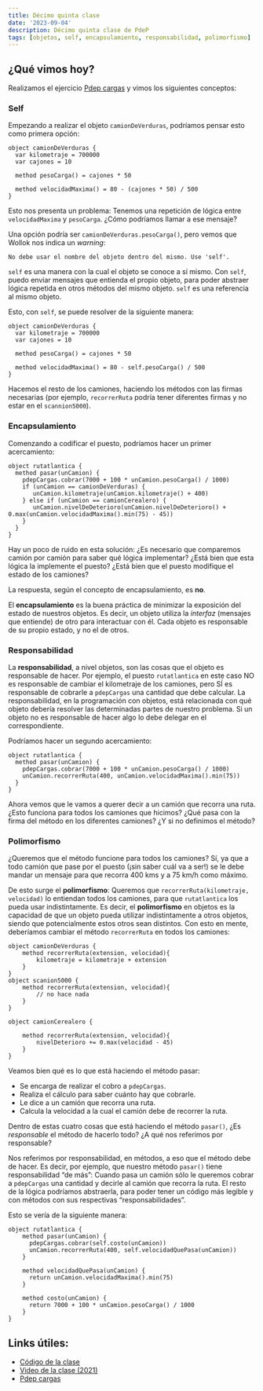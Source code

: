 ```yaml
---
title: Décimo quinta clase
date: '2023-09-04'
description: Décimo quinta clase de PdeP
tags: [objetos, self, encapsulamiento, responsabilidad, polimorfismo]
---
```


## ¿Qué vimos hoy?

Realizamos el ejercicio [Pdep cargas](https://docs.google.com/document/d/1NyGG-c_cpgEvrHH19pM4-x1J0YevSDqVbHqD6DvvlFg/edit) y vimos los siguientes conceptos:

### Self

Empezando a realizar el objeto `camionDeVerduras`, podríamos pensar esto como primera opción:

```
object camionDeVerduras {
  var kilometraje = 700000
  var cajones = 10

  method pesoCarga() = cajones * 50

  method velocidadMaxima() = 80 - (cajones * 50) / 500
}
```
 
Esto nos presenta un problema: Tenemos una repetición de lógica entre `velocidadMaxima` y `pesoCarga`. ¿Cómo podríamos llamar a ese mensaje?

Una opción podría ser `camionDeVerduras.pesoCarga()`, pero vemos que Wollok nos indica un _warning_:

`No debe usar el nombre del objeto dentro del mismo. Use 'self'.`

`self` es una manera con la cual el objeto se conoce a sí mismo. Con `self`, puedo enviar mensajes que entienda el propio objeto, para poder abstraer lógica repetida en otros métodos del mismo objeto. `self` es una referencia al mismo objeto.

Esto, con `self`, se puede resolver de la siguiente manera:

```
object camionDeVerduras {
  var kilometraje = 700000
  var cajones = 10

  method pesoCarga() = cajones * 50

  method velocidadMaxima() = 80 - self.pesoCarga() / 500
}
```

Hacemos el resto de los camiones, haciendo los métodos con las firmas necesarias (por ejemplo, `recorrerRuta` podría tener diferentes firmas y no estar en el `scannion5000`).

### Encapsulamiento

Comenzando a codificar el puesto, podríamos hacer un primer acercamiento:

```
object rutatlantica {
  method pasar(unCamion) {
    pdepCargas.cobrar(7000 + 100 * unCamion.pesoCarga() / 1000)
    if (unCamion == camionDeVerduras) {
       unCamion.kilometraje(unCamion.kilometraje() + 400)
    } else if (unCamion == camionCerealero) {
       unCamion.nivelDeDeterioro(unCamion.nivelDeDeterioro() + 0.max(unCamion.velocidadMaxima().min(75) - 45))
    }
  }
}
```

Hay un poco de ruido en esta solución: ¿Es necesario que comparemos camión por camión para saber qué lógica implementar? ¿Está bien que esta lógica la implemente el puesto? ¿Está bien que el puesto modifique el estado de los camiones?

La respuesta, según el concepto de encapsulamiento, es **no**.

El **encapsulamiento** es la buena práctica de minimizar la exposición del estado de nuestros objetos. Es decir, un objeto utiliza la _interfaz_ (mensajes que entiende) de otro para interactuar con él. Cada objeto es responsable de su propio estado, y no el de otros.

### Responsabilidad

La **responsabilidad**, a nivel objetos, son las cosas que el objeto es responsable de hacer. Por ejemplo, el puesto `rutatlantica` en este caso NO es responsable de cambiar el kilometraje de los camiones, pero SÍ es responsable de cobrarle a `pdepCargas` una cantidad que debe calcular.
La responsabilidad, en la programación con objetos, está relacionada con qué objeto debería resolver las determinadas partes de nuestro problema. Si un objeto no es responsable de hacer algo lo debe delegar en el correspondiente.

Podríamos hacer un segundo acercamiento:

```
object rutatlantica {
  method pasar(unCamion) {
    pdepCargas.cobrar(7000 + 100 * unCamion.pesoCarga() / 1000)
    unCamion.recorrerRuta(400, unCamion.velocidadMaxima().min(75))
  }
}
```

Ahora vemos que le vamos a querer decir a un camión que recorra una ruta. ¿Esto funciona para todos los camiones que hicimos? ¿Qué pasa con la firma del método en los diferentes camiones? ¿Y si no definimos el método?

### Polimorfismo

¿Queremos que el método funcione para todos los camiones? Sí, ya que a todo camión que pase por el puesto (¡sin saber cuál va a ser!) se le debe mandar un mensaje para que recorra 400 kms y a 75 km/h como máximo.

De esto surge el **polimorfismo**: Queremos que `recorrerRuta(kilometraje, velocidad)` lo entiendan todos los camiones, para que `rutatlantica` los pueda usar indistintamente. Es decir, el **polimorfismo** en objetos es la capacidad de que un objeto pueda utilizar indistintamente a otros objetos, siendo que potencialmente estos otros sean distintos. Con esto en mente, deberíamos cambiar el método `recorrerRuta` en todos los camiones:

```
object camionDeVerduras {
	method recorrerRuta(extension, velocidad){
		kilometraje = kilometraje + extension
	}
}
object scanion5000 {
	method recorrerRuta(extension, velocidad){
		// no hace nada
	}
}

object camionCerealero {

	method recorrerRuta(extension, velocidad){
		nivelDeterioro += 0.max(velocidad - 45)
	}
}
```

Veamos bien qué es lo que está haciendo el método pasar:

- Se encarga de realizar el cobro a `pdepCargas`.
- Realiza el cálculo para saber cuánto hay que cobrarle.
- Le dice a un camión que recorra una ruta.
- Calcula la velocidad a la cual el camión debe de recorrer la ruta.


Dentro de estas cuatro cosas que está haciendo el método `pasar()`, ¿Es _responsable_ el método de hacerlo todo? ¿A qué nos referimos por responsable?

Nos referimos por responsabilidad, en métodos, a eso que el método debe de hacer. Es decir, por ejemplo, que nuestro método `pasar()` tiene responsabilidad “de más”: Cuando pasa un camión sólo le queremos cobrar a `pdepCargas` una cantidad y decirle al camión que recorra la ruta. El resto de la lógica podríamos abstraerla, para poder tener un código más legible y con métodos con sus respectivas “responsabilidades”.


Esto se vería de la siguiente manera:

```
object rutatlantica {
	method pasar(unCamion) {
	  pdepCargas.cobrar(self.costo(unCamion))
	  unCamion.recorrerRuta(400, self.velocidadQuePasa(unCamion))
	}

	method velocidadQuePasa(unCamion) {
	  return unCamion.velocidadMaxima().min(75)
	}

	method costo(unCamion) {
	  return 7000 + 100 * unCamion.pesoCarga() / 1000
	}
}
```

## Links útiles:

- [Código de la clase](https://github.com/pdep-lunes/pdep-clases-2021/tree/master/objetos/pdepcargas)
- [Video de la clase (2021)](https://drive.google.com/file/d/1k4n41gaIBCwyo0T_ZMgryWg5EV2OdZGE/view?usp=sharing)
- [Pdep cargas](https://docs.google.com/document/d/1NyGG-c_cpgEvrHH19pM4-x1J0YevSDqVbHqD6DvvlFg/edit)
